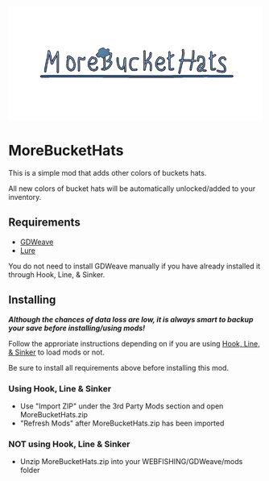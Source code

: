 ![MoreBucketHats Logo](https://github.com/nicatoris/MoreBucketHats/blob/main/morebuckethats.png?raw=true)

# MoreBucketHats

This is a simple mod that adds other colors of buckets hats.

All new colors of bucket hats will be automatically unlocked/added to your inventory.




## Requirements

- [GDWeave](https://github.com/NotNite/GDWeave/tree/main)
- [Lure](https://github.com/Sulayre/WebfishingLure)

You do not need to install GDWeave manually if you have already installed it through Hook, Line, & Sinker.
## Installing
***Although the chances of data loss are low, it is always smart to backup your save before installing/using mods!***

Follow the approriate instructions depending on if you are using [Hook, Line, & Sinker](https://github.com/pyoidzzz/HLSRewritten) to load mods or not.

Be sure to install all requirements above before installing this mod.
### Using Hook, Line & Sinker
- Use "Import ZIP" under the 3rd Party Mods section and open MoreBucketHats.zip
- "Refresh Mods" after MoreBucketHats.zip has been imported

### **NOT** using Hook, Line & Sinker
- Unzip MoreBucketHats.zip into your WEBFISHING/GDWeave/mods folder
